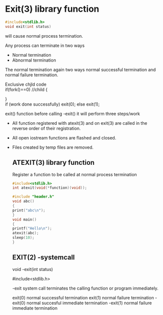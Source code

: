 # Exit(3) library function

```c
#include<stdlib.h>
void exit(int status) 
```

will cause normal process termination.

Any process can terminate in two ways
- Normal termination
- Abnormal termination

 The  normal termination again two ways normal successful termination and normal failure termination.  

 Exclusive chjld code  
 if(fork()==0)    //child
 {  
   
 }  
 if (work done successfully)
 exit(0);
 else
 exit(1);

 exit() function before calling -exit() it will perform three steps/work   

 - All function registered with atexit(3) and on exit(3) are called in the reverse order of their registration.  
 - All open iostream functions are flashed and closed.
 - Files created by temp files are removed.

   ## ATEXIT(3) library function

     Register a function to be called at normal process termination
   ```c
   #include<stdlib.h>
   int atexit(void(*function)(void));

   #include "header.h"
   void abc()
   {
   print("abc\n");
   }
   void main()
   {
   printf("Hello\n");
   atexit(abc);
   sleep(10);
   }
   ```

   ## EXIT(2) -systemcall

   void -exit(int status)

   #include<stdlib.h>

   -exit system call terminates the calling function or program immediately.

   exit(0)  normal successful termination
   exit(1)  normal failure termination
   -exit(0) normal succesful immediate termination
   -exit(1) normal failure immediate termination
